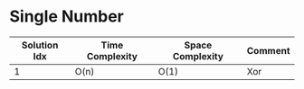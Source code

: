 # Single Number

| Solution Idx | Time Complexity | Space Complexity | Comment |
| ------------ | --------------- | ---------------- | ------- |
| 1            | O(n)            | O(1)             | Xor     |
